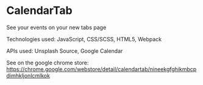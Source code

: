 # CalendarTab
See your events on your new tabs page

Technologies used: JavaScript, CSS/SCSS, HTML5, Webpack

APIs used: Unsplash Source, Google Calendar

See on the google chrome store:
https://chrome.google.com/webstore/detail/calendartab/nineekgfghikmbcpdimhkljonlcmlkok
